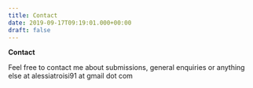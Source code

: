 ```yaml
---
title: Contact
date: 2019-09-17T09:19:01.000+00:00
draft: false
---
```

**Contact**

Feel free to contact me about submissions, general enquiries or anything else at alessiatroisi91 at gmail dot com